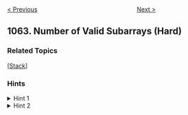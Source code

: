 <!--|This file generated by command(leetcode description); DO NOT EDIT.    |-->
<!--+----------------------------------------------------------------------+-->
<!--|@author    Openset <openset.wang@gmail.com>                           |-->
<!--|@link      https://github.com/openset                                 |-->
<!--|@home      https://github.com/openset/leetcode                        |-->
<!--+----------------------------------------------------------------------+-->

[< Previous](https://github.com/openset/leetcode/tree/master/problems/longest-repeating-substring "Longest Repeating Substring")
　　　　　　　　　　　　　　　　
[Next >](https://github.com/openset/leetcode/tree/master/problems/fixed-point "Fixed Point")

## 1063. Number of Valid Subarrays (Hard)



### Related Topics
  [[Stack](https://github.com/openset/leetcode/tree/master/tag/stack/README.md)]

### Hints
<details>
<summary>Hint 1</summary>
Given a data structure that answers queries of the type to find the minimum in a range of an array (Range minimum query (RMQ) sparse table) in O(1) time. How can you solve this problem?
</details>

<details>
<summary>Hint 2</summary>
For each starting index do a binary search with an RMQ to find the ending possible position.
</details>
